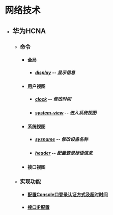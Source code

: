 # 网络技术
* ## 华为HCNA
  * ### 命令
    * #### 全局
      * ##### [display](huawei/command/display.md) -- 显示信息

    * #### 用户视图
      * ##### [clock](huawei/command/clock.md) -- 修改时间
      * ##### [system-view](huawei/command/system-view.md) -- 进入系统视图
    * #### 系统视图
      * ##### [sysname](huawei/command/sysname.md) -- 修改设备名称
      * ##### [header](huawei/command/header.md) -- 配置登录标语信息
    * #### 接口视图
  * ### 实现功能
    * #### [配置Console口登录认证方式及超时时间](huawei/function/console-authentication-mode.md)
    * #### [接口IP配置](huawei/function/interface-ip-setup.md)